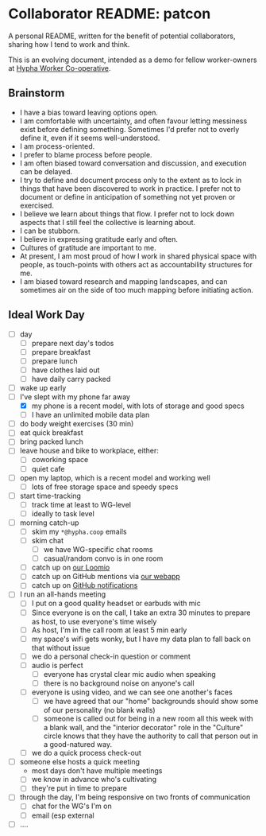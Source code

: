 # Collaborator README: patcon

A personal README, written for the benefit of potential collaborators, sharing how I tend to work and think.

This is an evolving document, intended as a demo for fellow worker-owners at [Hypha Worker Co-operative](https://hypha.coop).

## Brainstorm

- I have a bias toward leaving options open.
- I am comfortable with uncertainty, and often favour letting messiness exist before defining something. Sometimes I'd prefer not to overly define it, even if it seems well-understood.
- I am process-oriented.
- I prefer to blame process before people.
- I am often biased toward conversation and discussion, and execution can be delayed.
- I try to define and document process only to the extent as to lock in things that have been discovered to work in practice. I prefer not to document or define in anticipation of something not yet proven or exercised.
- I believe we learn about things that flow. I prefer not to lock down aspects that I still feel the collective is learning about.
- I can be stubborn.
- I believe in expressing gratitude early and often.
- Cultures of gratitude are important to me.
- At present, I am most proud of how I work in shared physical space with people, as touch-points with others act as accountability structures for me.
- I am biased toward research and mapping landscapes, and can sometimes air on the side of too much mapping before initiating action.

## Ideal Work Day

- [ ] day 
  - [ ] prepare next day's todos
  - [ ] prepare breakfast
  - [ ] prepare lunch
  - [ ] have clothes laid out
  - [ ] have daily carry packed
- [ ] wake up early
- [ ] I've slept with my phone far away
  - [x] my phone is a recent model, with lots of storage and good specs
  - [ ] I have an unlimited mobile data plan
- [ ] do body weight exercises (30 min)
- [ ] eat quick breakfast
- [ ] bring packed lunch
- [ ] leave house and bike to workplace, either:
  - [ ] coworking space
  - [ ] quiet cafe
- [ ] open my laptop, which is a recent model and working well
  - [ ] lots of free storage space and speedy specs
- [ ] start time-tracking
  - [ ] track time at least to WG-level
  - [ ] ideally to task level
- [ ] morning catch-up
  - [ ] skim my `*@hypha.coop` emails
  - [ ] skim chat
    - [ ] we have WG-specific chat rooms
    - [ ] casual/random convo is in one room
  - [ ] catch up on [our Loomio](http://loomio.hypha.coop/)
  - [ ] catch up on GitHub mentions via [our webapp](https://link.hypha.coop/mentions)
  - [ ] catch up on [GitHub notifications](https://github.com/notifications)
- [ ] I run an all-hands meeting
  - [ ] I put on a good quality headset or earbuds with mic
  - [ ] Since everyone is on the call, I take an extra 30 minutes to prepare as host, to use everyone's time wisely
  - [ ] As host, I'm in the call room at least 5 min early
  - [ ] my space's wifi gets wonky, but I have my data plan to fall back on that without issue
  - [ ] we do a personal check-in question or comment
  - [ ] audio is perfect
    - [ ] everyone has crystal clear mic audio when speaking
    - [ ] there is no background noise on anyone's call
  - [ ] everyone is using video, and we can see one another's faces
    - [ ] we have agreed that our "home" backgrounds should show some of our personality (no blank walls)
    - [ ] someone is called out for being in a new room all this week with a blank wall, and the "interior decorator" role in the "Culture" circle knows that they have the authority to call that person out in a good-natured way.
  - [ ] we do a quick process check-out
- [ ] someone else hosts a quick meeting
  - most days don't have multiple meetings
  - [ ] we know in advance who's cultivating
  - [ ] they're put in time to prepare
- [ ] through the day, I'm being responsive on two fronts of communication
  - [ ] chat for the WG's I'm on
  - [ ] email (esp external
- [ ] ....
